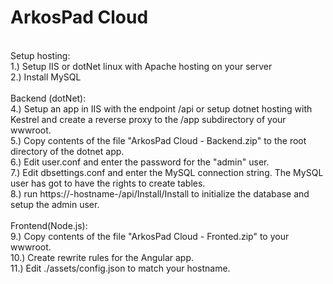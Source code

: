 # ArkosPad Cloud
<br>
Setup hosting:<br>
1.) Setup IIS or dotNet linux with Apache hosting on your server<br>
2.) Install MySQL<br>
<br>
Backend (dotNet):<br>
4.) Setup an app in IIS with the endpoint /api or setup dotnet hosting with Kestrel and create a reverse proxy to the /app subdirectory of your wwwroot.<br>
5.) Copy contents of the file "ArkosPad Cloud - Backend.zip" to the root directory of the dotnet app.<br>
6.) Edit user.conf and enter the password for the "admin" user.<br>
7.) Edit dbsettings.conf and enter the MySQL connection string. The MySQL user has got to have the rights to create tables.<br>
8.) run https://-hostname-/api/Install/Install to initialize the database and setup the admin user.<br>
<br>
Frontend(Node.js):<br>
9.)  Copy contents of the file "ArkosPad Cloud - Fronted.zip" to your wwwroot.<br>
10.) Create rewrite rules for the Angular app.<br>
11.) Edit ./assets/config.json to match your hostname.
